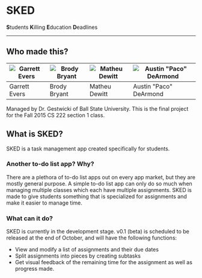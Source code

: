 # SKED

**S**tudents **K**illing **E**ducation **D**eadlines

---

## Who made this?

![Garrett Evers](https://avatars1.githubusercontent.com/u/13851785?s=144) | ![Brody Bryant](https://avatars0.githubusercontent.com/u/13963054?s=144) | ![Matheu Dewitt](https://avatars1.githubusercontent.com/u/13967132?s=144) | ![Austin "Paco" DeArmond](https://avatars3.githubusercontent.com/u/10604584?s=460)
---|---|---|---
Garrett Evers | Brody Bryant | Matheu Dewitt | Austin "Paco" DeArmond

Managed by Dr. Gestwicki of Ball State University.  This is the final project for the Fall 2015 CS 222 section 1 class.

## What is SKED?

SKED is a task management app created specifically for students.

### Another to-do list app?  Why?

There are a plethora of to-do list apps out on every app market, but they are mostly general purpose.  A simple to-do list app can only do so much when managing multiple classes which each have multiple assignments.  SKED is made to give students something that is specialized for assignments and make it easier to manage time.

### What can it do?

SKED is currently in the development stage.  v0.1 (beta) is scheduled to be released at the end of October, and will have the following functions:

 * View and modify a list of assignments and their due dates
 * Split assignments into pieces by creating subtasks
 * Get visual feedback of the remaining time for the assignment as well as progress made.